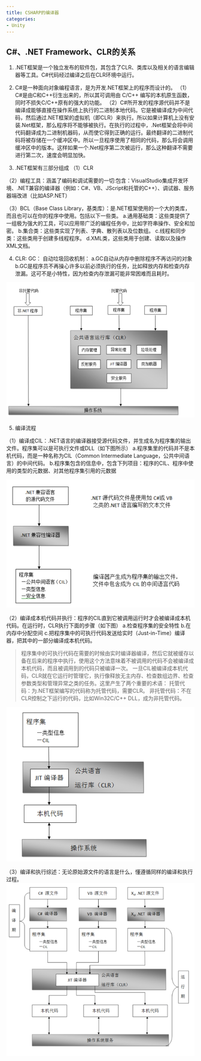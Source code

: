 ```yaml
---
title: CSHARP的编译器
categories:
- Unity
---
```


## C#、.NET Framework、CLR的关系

1. .NET框架是一个独立发布的软件包，其包含了CLR、类库以及相关的语言编辑器等工具。C#代码经过编译之后在CLR环境中运行。
2. C#是一种面向对象编程语言，是为开发.NET框架上的程序而设计的。
（1）C#是由C和C++衍生出来的，所以其可调用由 C/C++ 编写的本机原生函数，同时不损失C/C++原有的强大的功能。
（2）C#所开发的程序源代码并不是编译成能够直接在操作系统上执行的二进制本地代码。它是被编译成为中间代码，然后通过.NET框架的虚拟机（即CLR）来执行。所以如果计算机上没有安装.Net框架，那么程序将不能够被执行。在执行的过程中，.Net框架会将中间代码翻译成为二进制机器码，从而使它得到正确的运行。最终翻译的二进制代码将被存储在一个缓冲区中。所以一旦程序使用了相同的代码，那么将会调用缓冲区中的版本。这样如果一个.Net程序第二次被运行，那么这种翻译不需要进行第二次，速度会明显加快。

3. .NET框架有三部分组成
（1）CLR

（2）编程工具：涵盖了编码和调试需要的一切:包含：VisualStudio集成开发环境、.NET兼容的编译器（例如：C#、VB、JScript和托管的C++）、调试器、服务器端改进（比如ASP.NET）

（3）BCL（Base Class Library，基类库）：是.NET框架使用的一个大的类库，而且也可以在你的程序中使用。包括以下一些类。
    a.通用基础类：这些类提供了一组极为强大的工具，可以应用带广泛的编程任务中，比如字符串操作、安全和加密。
    b.集合类：这些类实现了列表、字典、散列表以及位数组。
    c.线程和同步类：这些类用于创建多线程程序。
    d.XML类，这些类用于创建、读取以及操作XML文档。
	
4. CLR: 
 GC： 自动垃圾回收机制：
 		a.GC自动从内存中删除程序不再访问的对象
 		b.GC是程序员不再操心许多以前必须执行的任务，比如释放内存和检查内存泄漏。这可不是小特性，因为检查内存泄漏可能非常困难而且耗时。
 
 
 ![CLR示意图](/img/1605751344921.png)
 
 5. 编译流程

（1）编译成CIL：.NET语言的编译器接受源代码文件，并生成名为程序集的输出文件。程序集可以是可执行文件或DLL（如下图所示）
 		a.程序集里的代码并不是本机代码，而是一种名称为CIL（Common Intermediate Language，公共中间语言）的中间代码。
		b.程序集包含的信息中，包含下列项目：程序的CIL、程序中使用的类型的元数据、对其他程序集引用的元数据

![编译流程](/img/1605751484739.png)

（2）编译成本机代码并执行：程序的CIL直到它被调用运行时才会被编译成本机代码。在运行时，CLR执行下面的步骤（如下图）
        a.检查程序集的安全特性
        b.在内存中分配空间
        c.把程序集中的可执行代码发送给实时（Just-in-Time）编译器，把其中的一部分编译成本机代码。  
> 程序集中的可执行代码在需要的时候由实时编译器编译，然后它就被缓存以备在后来的程序中执行，使用这个方法意味着不被调用的代码不会被编译成本机代码，而且被调用到的代码只被编译一次。
        一旦CIL被编译成本机代码，CLR就在它运行时管理它，执行像释放无主内存、检查数组边界、检查参数类型和管理异常之类的任务。这里产生了两个重要的术语：
       托管代码：为.NET框架编写的代码称为托管代码，需要CLR。
       非托管代码：不在CLR控制之下运行的代码，比如Win32C/C++ DLL，成为非托管代码。

![CLR编译流程](/img/1605751556990.png)

（3）编译和执行综述：无论原始源文件的语言是什么，懂遵循同样的编译和执行过程。
![整个编译流程](/img/1605751595361.png)
